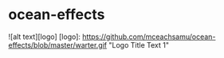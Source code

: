 # ocean-effects


![alt text][logo]
[logo]: https://github.com/mceachsamu/ocean-effects/blob/master/warter.gif "Logo Title Text 1"
